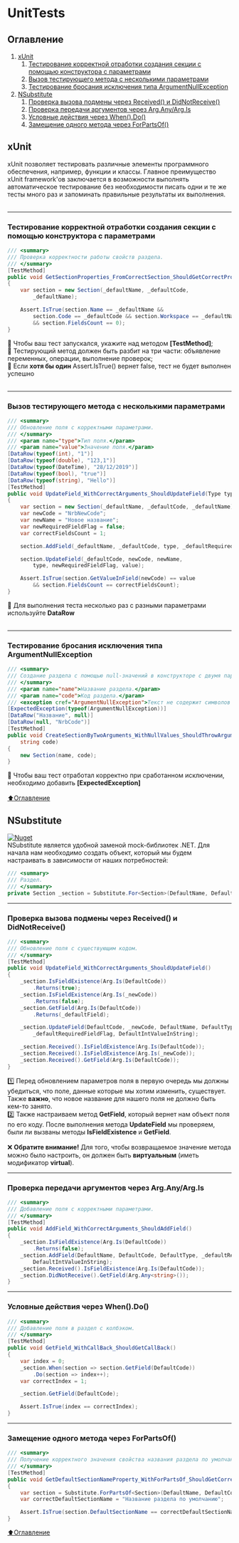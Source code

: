 # UnitTests


## Оглавление


1. [xUnit](#xUnit)
    1. [Тестирование корректной отработки создания секции с помощью конструктора с параметрами](#Тестирование-корректной-отработки-создания-секции-с-помощью-конструктора-с-параметрами)
    2. [Вызов тестирующего метода с несколькими параметрами](#Вызов-тестирующего-метода-с-несколькими-параметрами)
    3. [Тестирование бросания исключения типа ArgumentNullException](#Тестирование-бросания-исключения-типа-ArgumentNullException)
2. [NSubstitute](#NSubstitute)
    1. [Проверка вызова подмены через Received() и DidNotReceive()](#Проверка-вызова-подмены-через-Received()-и-DidNotReceive())
    2. [Проверка передачи аргументов через Arg.Any/Arg.Is](#Проверка-передачи-аргументов-через-Arg.Any/Arg.Is)
    3. [Условные действия через When().Do()](#Условные-действия-через-When().Do())
    4. [Замещение одного метода через ForPartsOf()](#Замещение-одного-метода-через-ForPartsOf-())


## xUnit
xUnit позволяет тестировать различные элементы программного обеспечения, например, функции и классы. Главное преимущество xUnit framework'ов заключается в возможности выполнять автоматическое тестирование без необходимости писать одни и те же тесты много раз и запоминать правильные результаты их выполнения. <br /><br />
____
### Тестирование корректной отработки создания секции с помощью конструктора с параметрами
```C#
/// <summary>
/// Проверка корректности работы свойств раздела.
/// </summary>
[TestMethod]
public void GetSectionProperties_FromCorrectSection_ShouldGetCorrectProperties()
{
    var section = new Section(_defaultName, _defaultCode,
        _defaultName);

    Assert.IsTrue(section.Name == _defaultName &&
        section.Code == _defaultCode && section.Workspace == _defaultName
        && section.FieldsCount == 0);
}
```
:black_square_button: Чтобы ваш тест запускался, укажите над методом __[TestMethod]__; <br />
:black_square_button: Тестирующий метод должен быть разбит на три части: объявление переменных, операции, выполнение проверок; <br />
:black_square_button: Если __хотя бы один__ Assert.IsTrue() вернет false, тест не будет выполнен успешно <br /><br />
____
### Вызов тестирующего метода с несколькими параметрами
```C#
/// <summary>
/// Обновление поля с корректными параметрами.
/// </summary>
/// <param name="type">Тип поля.</param>
/// <param name="value">Значение поля.</param>
[DataRow(typeof(int), "1")]
[DataRow(typeof(double), "123,1")]
[DataRow(typeof(DateTime), "28/12/2019")]
[DataRow(typeof(bool), "true")]
[DataRow(typeof(string), "Hello")]
[TestMethod]
public void UpdateField_WithCorrectArguments_ShouldUpdateField(Type type, string value)
{
    var section = new Section(_defaultName, _defaultCode, _defaultName);
    var newCode = "NrbNewCode";
    var newName = "Новое название";
    var newRequiredFieldFlag = false;
    var correctFieldsCount = 1;

    section.AddField(_defaultName, _defaultCode, type, _defaultRequiredFieldFlag, value);

    section.UpdateField(_defaultCode, newCode, newName,
        type, newRequiredFieldFlag, value);

    Assert.IsTrue(section.GetValueInField(newCode) == value
        && section.FieldsCount == correctFieldsCount);
}
```
:black_square_button: Для выполнения теста несколько раз с разными параметрами используйте __DataRow__
<br /><br />
____
### Тестирование бросания исключения типа ArgumentNullException
```C#
/// <summary>
/// Создание раздела с помощью null-значений в конструкторе с двумя параметрами.
/// </summary>
/// <param name="name">Название раздела.</param>
/// <param name="code">Код раздела.</param>
/// <exception cref="ArgumentNullException">Текст не содержит символов или равен null!</exception>
[ExpectedException(typeof(ArgumentNullException))]
[DataRow("Название", null)]
[DataRow(null, "NrbCode")]
[TestMethod]
public void CreateSectionByTwoArguments_WithNullValues_ShouldThrowArgumentNullException(string name,
    string code)
{
    new Section(name, code);
}
```
:black_square_button: Чтобы ваш тест отработал корректно при сработанном исключении, необходимо добавить __[ExpectedException]__ <br /><br />
[:arrow_up:Оглавление](#Оглавление)
## NSubstitute
[![Nuget](https://img.shields.io/nuget/v/NSubstitute.svg)](https://www.nuget.org/packages/NSubstitute) <br />
NSubstitute является удобной заменой mock-библиотек .NET. Для начала нам необходимо создать объект, который мы будем настраивать в зависимости от наших потребностей:
```C#
/// <summary>
/// Раздел.
/// </summary>
private Section _section = Substitute.For<Section>(DefaultName, DefaultCode);
```
____
### Проверка вызова подмены через Received() и DidNotReceive()
```C#
/// <summary>
/// Обновление поля с существующим кодом.
/// </summary>
[TestMethod]
public void UpdateField_WithCorrectArguments_ShouldUpdateField()
{
    _section.IsFieldExistence(Arg.Is(DefaultCode))
        .Returns(true);
    _section.IsFieldExistence(Arg.Is(_newCode))
        .Returns(false);
    _section.GetField(Arg.Is(DefaultCode))
        .Returns(_defaultField);

    _section.UpdateField(DefaultCode, _newCode, DefaultName, DefaultType,
        _defaultRequiredFieldFlag, DefaultIntValueInString);

    _section.Received().IsFieldExistence(Arg.Is(DefaultCode));
    _section.Received().IsFieldExistence(Arg.Is(_newCode));
    _section.Received().GetField(Arg.Is(DefaultCode));
}
```
:one: Перед обновлением параметров поля в первую очередь мы должны убедиться, что поле, данные которые мы хотим изменить, существует. Также __важно__, что новое название для нашего поля не должно быть кем-то занято. <br />
:two: Также настраиваем метод __GetField__, который вернет нам объект поля по его коду. После выполнения метода __UpdateField__ мы проверяем, были ли вызваны методы __IsFieldExistence__ и __GetField__. <br /><br />
:x: __Обратите внимание!__ Для того, чтобы возвращаемое значение метода можно было настроить, он должен быть __виртуальным__ (иметь модификатор __virtual__).
____
### Проверка передачи аргументов через Arg.Any/Arg.Is
```C#
/// <summary>
/// Добавление поля с корректными параметрами.
/// </summary>
[TestMethod]
public void AddField_WithCorrectArguments_ShouldAddField()
{
    _section.IsFieldExistence(Arg.Is(DefaultCode))
        .Returns(false);
    _section.AddField(DefaultName, DefaultCode, DefaultType, _defaultRequiredFieldFlag,
        DefaultIntValueInString);
    _section.Received().IsFieldExistence(Arg.Is(DefaultCode));
    _section.DidNotReceive().GetField(Arg.Any<string>());
}
```
____
### Условные действия через When().Do()
```C#
/// <summary>
/// Добавление поля в раздел с колбэком. 
/// </summary>
[TestMethod]
public void GetField_WithCallBack_ShouldGetCallBack()
{
    var index = 0;
    _section.When(section => section.GetField(DefaultCode))
        .Do(section => index++);
    var correctIndex = 1;

    _section.GetField(DefaultCode);

    Assert.IsTrue(index == correctIndex);
}
```
____
### Замещение одного метода через ForPartsOf()
```C#
/// <summary>
/// Получение корректного значения свойства названия раздела по умолчанию.
/// </summary>
[TestMethod]
public void GetDefaultSectionNameProperty_WithForPartsOf_ShouldGetCorrectResult()
{
    var section = Substitute.ForPartsOf<Section>(DefaultName, DefaultCode);
    var correctDefaultSectionName = "Название раздела по умолчанию";

    Assert.IsTrue(section.DefaultSectionName == correctDefaultSectionName);
}
```
[:arrow_up:Оглавление](#Оглавление)
